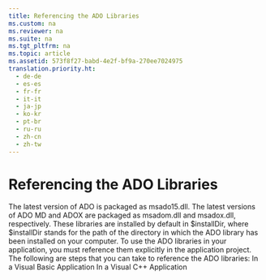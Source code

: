 ```yaml
---
title: Referencing the ADO Libraries
ms.custom: na
ms.reviewer: na
ms.suite: na
ms.tgt_pltfrm: na
ms.topic: article
ms.assetid: 573f8f27-babd-4e2f-bf9a-270ee7024975
translation.priority.ht: 
  - de-de
  - es-es
  - fr-fr
  - it-it
  - ja-jp
  - ko-kr
  - pt-br
  - ru-ru
  - zh-cn
  - zh-tw
---
```

# Referencing the ADO Libraries
<?xml version="1.0" encoding="utf-8"?>
<developerConceptualDocument xmlns="http://ddue.schemas.microsoft.com/authoring/2003/5" xmlns:xlink="http://www.w3.org/1999/xlink" xmlns:xsi="http://www.w3.org/2001/XMLSchema-instance" xsi:schemaLocation="http://ddue.schemas.microsoft.com/authoring/2003/5 http://dduestorage.blob.core.windows.net/ddueschema/developer.xsd">
  <introduction>
    <para>The latest version of ADO is packaged as <legacyItalic>msado15.dll</legacyItalic>. The latest versions of ADO MD and ADOX are packaged as <legacyItalic>msadom.dll</legacyItalic> and <legacyItalic>msadox.dll</legacyItalic>, respectively. These libraries are installed by default in <legacyItalic>$installDir</legacyItalic>, where <legacyItalic>$installDir </legacyItalic>stands for the path of the directory in which the ADO library has been installed on your computer. To use the ADO libraries in your application, you must reference them explicitly in the application project. </para>
    <para>The following are steps that you can take to reference the ADO libraries:   </para>
    <list class="bullet">
      <listItem>
        <para>             <legacyLink xlink:href="cfd37a82-aad2-41cd-8d13-1566c43d95f0">In a Visual Basic Application</legacyLink>           </para>
      </listItem>
      <listItem>
        <para>             <legacyLink xlink:href="d3ea12ec-bca8-48c3-af57-ce14576108c9">In a Visual C++ Application</legacyLink>           </para>
      </listItem>
    </list>
  </introduction>
  <relatedTopics />
</developerConceptualDocument>